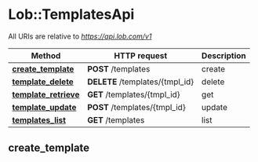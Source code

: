 # Lob::TemplatesApi

All URIs are relative to *https://api.lob.com/v1*

| Method | HTTP request | Description |
| ------ | ------------ | ----------- |
| [**create_template**](TemplatesApi.md#create_template) | **POST** /templates | create |
| [**template_delete**](TemplatesApi.md#template_delete) | **DELETE** /templates/{tmpl_id} | delete |
| [**template_retrieve**](TemplatesApi.md#template_retrieve) | **GET** /templates/{tmpl_id} | get |
| [**template_update**](TemplatesApi.md#template_update) | **POST** /templates/{tmpl_id} | update |
| [**templates_list**](TemplatesApi.md#templates_list) | **GET** /templates | list |


## create_template

> <Template> create_template(template_writable)

create

Creates a new template for use with the Print & Mail API. In Live mode, you can only have as many non-deleted templates as allotted in your current [Print & Mail Edition](https://dashboard.lob.com/#/settings/editions). If you attempt to create a template past your limit, you will receive a `403` error. There is no limit in Test mode.

### Examples

```ruby
require 'time'
require 'lob'
# setup authorization
Lob.configure do |config|
  # Configure HTTP basic authorization: basicAuth
  config.username = 'YOUR USERNAME'
  config.password = 'YOUR PASSWORD'
end

api_instance = Lob::TemplatesApi.new
template_writable = Lob::TemplateWritable.new({html: 'html_example'}) # TemplateWritable | 

begin
  # create
  result = api_instance.create(template_writable)
  p result
rescue Lob::ApiError => e
  puts "Error when calling TemplatesApi->create: #{e}"
end
```

#### Using the create_template_with_http_info variant

This returns an Array which contains the response data, status code and headers.

> <Array(<Template>, Integer, Hash)> create_template_with_http_info(template_writable)

```ruby
begin
  # create
  data, status_code, headers = api_instance.create_template_with_http_info(template_writable)
  p status_code # => 2xx
  p headers # => { ... }
  p data # => <Template>
rescue Lob::ApiError => e
  puts "Error when calling TemplatesApi->create_template_with_http_info: #{e}"
end
```

### Parameters

| Name | Type | Description | Notes |
| ---- | ---- | ----------- | ----- |
| **template_writable** | [**TemplateWritable**](TemplateWritable.md) |  |  |

### Return type

[**Template**](Template.md)

### Authorization

[basicAuth](../README.md#basicAuth)

### HTTP request headers

- **Content-Type**: application/json, application/x-www-form-urlencoded, multipart/form-data
- **Accept**: application/json


## template_delete

> <TemplateDeletion> template_delete(tmpl_id)

delete

Permanently deletes a template.

### Examples

```ruby
require 'time'
require 'lob'
# setup authorization
Lob.configure do |config|
  # Configure HTTP basic authorization: basicAuth
  config.username = 'YOUR USERNAME'
  config.password = 'YOUR PASSWORD'
end

api_instance = Lob::TemplatesApi.new
tmpl_id = 'tmpl_id_example' # String | id of the template

begin
  # delete
  result = api_instance.delete(tmpl_id)
  p result
rescue Lob::ApiError => e
  puts "Error when calling TemplatesApi->delete: #{e}"
end
```

#### Using the template_delete_with_http_info variant

This returns an Array which contains the response data, status code and headers.

> <Array(<TemplateDeletion>, Integer, Hash)> template_delete_with_http_info(tmpl_id)

```ruby
begin
  # delete
  data, status_code, headers = api_instance.template_delete_with_http_info(tmpl_id)
  p status_code # => 2xx
  p headers # => { ... }
  p data # => <TemplateDeletion>
rescue Lob::ApiError => e
  puts "Error when calling TemplatesApi->template_delete_with_http_info: #{e}"
end
```

### Parameters

| Name | Type | Description | Notes |
| ---- | ---- | ----------- | ----- |
| **tmpl_id** | **String** | id of the template |  |

### Return type

[**TemplateDeletion**](TemplateDeletion.md)

### Authorization

[basicAuth](../README.md#basicAuth)

### HTTP request headers

- **Content-Type**: Not defined
- **Accept**: application/json


## template_retrieve

> <Template> template_retrieve(tmpl_id)

get

Retrieves the details of an existing template.

### Examples

```ruby
require 'time'
require 'lob'
# setup authorization
Lob.configure do |config|
  # Configure HTTP basic authorization: basicAuth
  config.username = 'YOUR USERNAME'
  config.password = 'YOUR PASSWORD'
end

api_instance = Lob::TemplatesApi.new
tmpl_id = 'tmpl_id_example' # String | id of the template

begin
  # get
  result = api_instance.get(tmpl_id)
  p result
rescue Lob::ApiError => e
  puts "Error when calling TemplatesApi->get: #{e}"
end
```

#### Using the template_retrieve_with_http_info variant

This returns an Array which contains the response data, status code and headers.

> <Array(<Template>, Integer, Hash)> template_retrieve_with_http_info(tmpl_id)

```ruby
begin
  # get
  data, status_code, headers = api_instance.template_retrieve_with_http_info(tmpl_id)
  p status_code # => 2xx
  p headers # => { ... }
  p data # => <Template>
rescue Lob::ApiError => e
  puts "Error when calling TemplatesApi->template_retrieve_with_http_info: #{e}"
end
```

### Parameters

| Name | Type | Description | Notes |
| ---- | ---- | ----------- | ----- |
| **tmpl_id** | **String** | id of the template |  |

### Return type

[**Template**](Template.md)

### Authorization

[basicAuth](../README.md#basicAuth)

### HTTP request headers

- **Content-Type**: Not defined
- **Accept**: application/json


## template_update

> <Template> template_update(tmpl_id, template_update)

update

Updates the description and/or published version of the template with the given id.

### Examples

```ruby
require 'time'
require 'lob'
# setup authorization
Lob.configure do |config|
  # Configure HTTP basic authorization: basicAuth
  config.username = 'YOUR USERNAME'
  config.password = 'YOUR PASSWORD'
end

api_instance = Lob::TemplatesApi.new
tmpl_id = 'tmpl_id_example' # String | id of the template
template_update = Lob::TemplateUpdate.new # TemplateUpdate | 

begin
  # update
  result = api_instance.update(tmpl_id, template_update)
  p result
rescue Lob::ApiError => e
  puts "Error when calling TemplatesApi->update: #{e}"
end
```

#### Using the template_update_with_http_info variant

This returns an Array which contains the response data, status code and headers.

> <Array(<Template>, Integer, Hash)> template_update_with_http_info(tmpl_id, template_update)

```ruby
begin
  # update
  data, status_code, headers = api_instance.template_update_with_http_info(tmpl_id, template_update)
  p status_code # => 2xx
  p headers # => { ... }
  p data # => <Template>
rescue Lob::ApiError => e
  puts "Error when calling TemplatesApi->template_update_with_http_info: #{e}"
end
```

### Parameters

| Name | Type | Description | Notes |
| ---- | ---- | ----------- | ----- |
| **tmpl_id** | **String** | id of the template |  |
| **template_update** | [**TemplateUpdate**](TemplateUpdate.md) |  |  |

### Return type

[**Template**](Template.md)

### Authorization

[basicAuth](../README.md#basicAuth)

### HTTP request headers

- **Content-Type**: application/json, application/x-www-form-urlencoded, multipart/form-data
- **Accept**: application/json


## templates_list

> <TemplateList> templates_list(opts)

list

Returns a list of your templates. The templates are returned sorted by creation date, with the most recently created templates appearing first.

### Examples

```ruby
require 'time'
require 'lob'
# setup authorization
Lob.configure do |config|
  # Configure HTTP basic authorization: basicAuth
  config.username = 'YOUR USERNAME'
  config.password = 'YOUR PASSWORD'
end

api_instance = Lob::TemplatesApi.new
opts = {
  limit: 56, # Integer | How many results to return.
  before: 'before_example', # String | A reference to a list entry used for paginating to the previous set of entries. This field is pre-populated in the `previous_url` field in the return response. 
  after: 'after_example', # String | A reference to a list entry used for paginating to the next set of entries. This field is pre-populated in the `next_url` field in the return response. 
  include: ['inner_example'], # Array<String> | Request that the response include the total count by specifying `include[]=total_count`. 
  date_created: { key: Time.now}, # Hash<String, Time> | Filter by date created.
  metadata: { key: 'inner_example'} # Hash<String, String> | Filter by metadata key-value pair`.
}

begin
  # list
  result = api_instance.list(opts)
  p result
rescue Lob::ApiError => e
  puts "Error when calling TemplatesApi->list: #{e}"
end
```

#### Using the templates_list_with_http_info variant

This returns an Array which contains the response data, status code and headers.

> <Array(<TemplateList>, Integer, Hash)> templates_list_with_http_info(opts)

```ruby
begin
  # list
  data, status_code, headers = api_instance.templates_list_with_http_info(opts)
  p status_code # => 2xx
  p headers # => { ... }
  p data # => <TemplateList>
rescue Lob::ApiError => e
  puts "Error when calling TemplatesApi->templates_list_with_http_info: #{e}"
end
```

### Parameters

| Name | Type | Description | Notes |
| ---- | ---- | ----------- | ----- |
| **limit** | **Integer** | How many results to return. | [optional][default to 10] |
| **before** | **String** | A reference to a list entry used for paginating to the previous set of entries. This field is pre-populated in the &#x60;previous_url&#x60; field in the return response.  | [optional] |
| **after** | **String** | A reference to a list entry used for paginating to the next set of entries. This field is pre-populated in the &#x60;next_url&#x60; field in the return response.  | [optional] |
| **include** | [**Array&lt;String&gt;**](String.md) | Request that the response include the total count by specifying &#x60;include[]&#x3D;total_count&#x60;.  | [optional] |
| **date_created** | [**Hash&lt;String, Time&gt;**](Time.md) | Filter by date created. | [optional] |
| **metadata** | [**Hash&lt;String, String&gt;**](String.md) | Filter by metadata key-value pair&#x60;. | [optional] |

### Return type

[**TemplateList**](TemplateList.md)

### Authorization

[basicAuth](../README.md#basicAuth)

### HTTP request headers

- **Content-Type**: Not defined
- **Accept**: application/json

